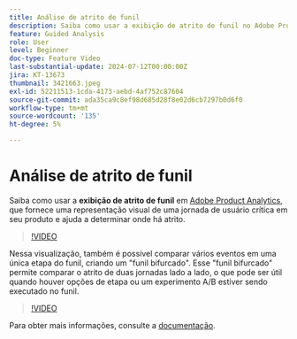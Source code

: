 ```yaml
---
title: Análise de atrito de funil
description: Saiba como usar a exibição de atrito de funil no Adobe Product Analytics, que fornece uma representação visual de uma jornada crítica do usuário em seu produto e ajuda a determinar onde há atrito nele.
feature: Guided Analysis
role: User
level: Beginner
doc-type: Feature Video
last-substantial-update: 2024-07-12T00:00:00Z
jira: KT-13673
thumbnail: 3421663.jpeg
exl-id: 52211513-1cda-4173-aebd-4af752c87604
source-git-commit: ada35ca9c8ef98d685d28f8e02d6cb7297b0d6f0
workflow-type: tm+mt
source-wordcount: '135'
ht-degree: 5%

---
```


# Análise de atrito de funil

Saiba como usar a **exibição de atrito de funil** em [Adobe Product Analytics](../../adobe-product-analytics/adobe-product-analytics-overview.md), que fornece uma representação visual de uma jornada de usuário crítica em seu produto e ajuda a determinar onde há atrito.

>[!VIDEO](https://video.tv.adobe.com/v/3421663/?learn=on)

Nessa visualização, também é possível comparar vários eventos em uma única etapa do funil, criando um &quot;funil bifurcado&quot;. Esse &quot;funil bifurcado&quot; permite comparar o atrito de duas jornadas lado a lado, o que pode ser útil quando houver opções de etapa ou um experimento A/B estiver sendo executado no funil.

>[!VIDEO](https://video.tv.adobe.com/v/3431113/?learn=on)

Para obter mais informações, consulte a [documentação](https://experienceleague.adobe.com/pt-br/docs/analytics-platform/using/guided-analysis/funnel/friction).
